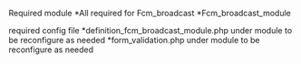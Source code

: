 Required module
*All required for Fcm_broadcast
*Fcm_broadcast_module

required config file
*definition_fcm_broadcast_module.php under module to be reconfigure as needed
*form_validation.php under module to be reconfigure as needed